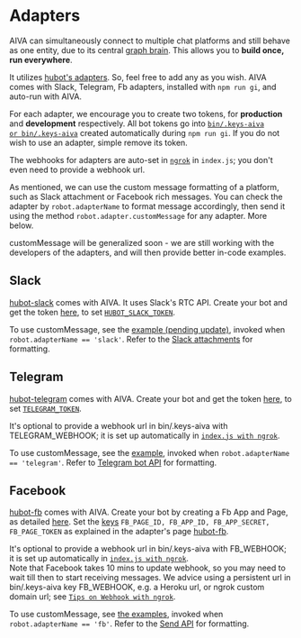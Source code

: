 # <a name="adapters"></a>Adapters

AIVA can simultaneously connect to multiple chat platforms and still behave as one entity, due to its central [graph brain](#neo4jKB-brain). This allows you to **build once, run everywhere**.

It utilizes [hubot's adapters](https://github.com/github/hubot/blob/master/docs/adapters.md). So, feel free to add any as you wish. AIVA comes with Slack, Telegram, Fb adapters, installed with `npm run gi`, and auto-run with AIVA.

For each adapter, we encourage you to create two tokens, for **production** and **development** respectively. All bot tokens go into <a href="https://github.com/kengz/aiva/blob/aiva-v3/bin/.keys-example" target="_blank"><code>bin/.keys-aiva or bin/.keys-aiva</code></a> created automatically during `npm run gi`. If you do not wish to use an adapter, simple remove its token.

The webhooks for adapters are auto-set in [`ngrok`](#ngrok) in `index.js`; you don't even need to provide a webhook url.

As mentioned, we can use the custom message formatting of a platform, such as Slack attachment or Facebook rich messages. You can check the adapter by `robot.adapterName` to format message accordingly, then send it using the method `robot.adapter.customMessage` for any adapter. More below.

<aside class="notice">
customMessage will be generalized soon - we are still working with the developers of the adapters, and will then provide better in-code examples.
</aside>


## Slack

[hubot-slack](https://github.com/slackhq/hubot-slack) comes with AIVA. It uses Slack's RTC API. Create your bot and get the token [here](https://my.slack.com/services/new/bot), to set <a href="https://github.com/kengz/aiva/blob/aiva-v3/bin/.keys-example#L2" target="_blank"><code>HUBOT_SLACK_TOKEN</code></a>.

To use customMessage, see the [example (pending update)](https://github.com/slackhq/hubot-slack/issues/170#issuecomment-113315455), invoked when `robot.adapterName == 'slack'`. Refer to the [Slack attachments](https://api.slack.com/docs/attachments) for formatting.


## Telegram

[hubot-telegram](https://github.com/lukefx/hubot-telegram) comes with AIVA. Create your bot and get the token [here](https://core.telegram.org/bots#3-how-do-i-create-a-bot), to set <a href="https://github.com/kengz/aiva/blob/aiva-v3/bin/.keys-example#L3" target="_blank"><code>TELEGRAM_TOKEN</code></a>.

<aside class="notice">
It's optional to provide a webhook url in bin/.keys-aiva with TELEGRAM_WEBHOOK; it is set up automatically in <a href="#ngrok"><code>index.js with ngrok</code></a>.
</aside>

To use customMessage, see the [example](https://github.com/lukefx/hubot-telegram#telegram-specific-functionality-ie-stickers-images), invoked when `robot.adapterName == 'telegram'`. Refer to [Telegram bot API](https://core.telegram.org/bots/api) for formatting.


## Facebook

[hubot-fb](https://github.com/chen-ye/hubot-fb) comes with AIVA. Create your bot by creating a Fb App and Page, as detailed [here](https://developers.facebook.com/docs/messenger-platform/quickstart). Set the <a href="https://github.com/kengz/aiva/blob/aiva-v3/bin/.keys-example#L4" target="_blank">keys</a> <code>FB_PAGE_ID, FB_APP_ID, FB_APP_SECRET, FB_PAGE_TOKEN</code> as explained in the adapter's page [hubot-fb](https://github.com/kengz/hubot-fb#configuration).

<aside class="notice">
It's optional to provide a webhook url in bin/.keys-aiva with FB_WEBHOOK; it is set up automatically in <a href="#ngrok"><code>index.js with ngrok</code></a>.
</aside>

<aside class="warning">
Note that Facebook takes 10 mins to update webhook, so you may need to wait till then to start receiving messages. We advice using a persistent url in bin/.keys-aiva key FB_WEBHOOK, e.g. a Heroku url, or ngrok custom domain url; see <a href="#ngrok"><code>Tips on Webhook with ngrok</code></a>.
</aside>

To use customMessage, see [the examples](https://github.com/chen-ye/hubot-fb#sending-rich-messages-templates-images), invoked when `robot.adapterName == 'fb'`. Refer to the [Send API](https://developers.facebook.com/docs/messenger-platform/send-api-reference) for formatting.


